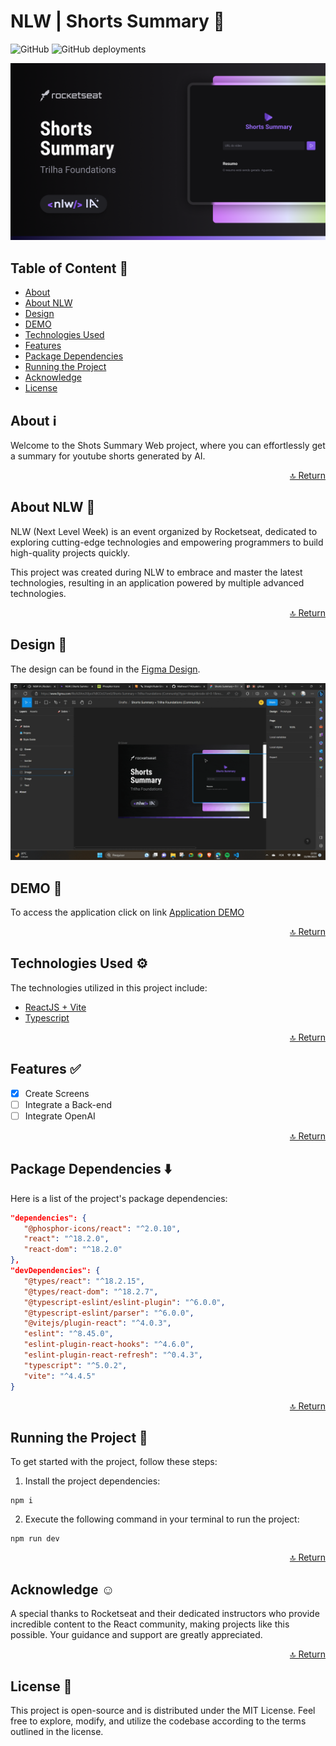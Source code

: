 # NLW | Shorts Summary 🚀

![GitHub](https://img.shields.io/github/license/Matheus1714/nlw-shorts-summary-web)
![GitHub deployments](https://img.shields.io/github/deployments/matheus1714/nlw-shorts-summary-web/production)

![cover](.github/cover.png)

<a id="readme-top"></a>

## Table of Content 📜

<!--ts-->

- [About](#about-ℹ️)
- [About NLW](#about-nlw-🚀)
- [Design](#design-📏)
- [DEMO](#demo-🚀)
- [Technologies Used](#technologies-used-⚙️)
- [Features](#features-✅)
- [Package Dependencies](#package-dependencies-⬇️)
- [Running the Project](#running-the-project-🏃)
- [Acknowledge](#acknowledge-☺️)
- [License](#license-📖)
<!--te-->

## About ℹ️

Welcome to the Shots Summary Web project, where you can effortlessly get a summary for youtube shorts generated by AI.

<p align="right"><a href="#readme-top">🔝 Return</a></p>

## About NLW 🚀

NLW (Next Level Week) is an event organized by Rocketseat, dedicated to exploring cutting-edge technologies and empowering programmers to build high-quality projects quickly.

This project was created during NLW to embrace and master the latest technologies, resulting in an application powered by multiple advanced technologies.

<p align="right"><a href="#readme-top">🔝 Return</a></p>

## Design 📏

The design can be found in the [Figma Design](<https://www.figma.com/file/k2lAm2Ulpoi7kBCOcG7omS/Shorts-Summary-%E2%80%A2-Trilha-Foundations-(Community)?type=design&node-id=0%3A1&mode=design&t=PlMmeQp6vUUVTmkE-1>).

![animation-figma](.github/animation-figma.gif)

## DEMO 🚀

To access the application click on link [Application DEMO](https://nlw-shorts-summary-web.vercel.app/)

<p align="right"><a href="#readme-top">🔝 Return</a></p>

## Technologies Used ⚙️

The technologies utilized in this project include:

- [ReactJS + Vite](https://vitejs.dev/)
- [Typescript](https://www.typescriptlang.org/)

<p align="right"><a href="#readme-top">🔝 Return</a></p>

## Features ✅

- [x] Create Screens
- [ ] Integrate a Back-end
- [ ] Integrate OpenAI

<p align="right"><a href="#readme-top">🔝 Return</a></p>

## Package Dependencies ⬇️

Here is a list of the project's package dependencies:

```json
"dependencies": {
   "@phosphor-icons/react": "^2.0.10",
   "react": "^18.2.0",
   "react-dom": "^18.2.0"
},
"devDependencies": {
   "@types/react": "^18.2.15",
   "@types/react-dom": "^18.2.7",
   "@typescript-eslint/eslint-plugin": "^6.0.0",
   "@typescript-eslint/parser": "^6.0.0",
   "@vitejs/plugin-react": "^4.0.3",
   "eslint": "^8.45.0",
   "eslint-plugin-react-hooks": "^4.6.0",
   "eslint-plugin-react-refresh": "^0.4.3",
   "typescript": "^5.0.2",
   "vite": "^4.4.5"
}
```

<p align="right"><a href="#readme-top">🔝 Return</a></p>

## Running the Project 🏃

To get started with the project, follow these steps:

1. Install the project dependencies:

```
npm i
```

2. Execute the following command in your terminal to run the project:

```
npm run dev
```

<p align="right"><a href="#readme-top">🔝 Return</a></p>

## Acknowledge ☺️

A special thanks to Rocketseat and their dedicated instructors who provide incredible content to the React community, making projects like this possible. Your guidance and support are greatly appreciated.

<p align="right"><a href="#readme-top">🔝 Return</a></p>

## License 📖

This project is open-source and is distributed under the MIT License. Feel free to explore, modify, and utilize the codebase according to the terms outlined in the license.
